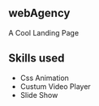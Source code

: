 ## webAgency
A Cool Landing Page
## Skills used
 - Css Animation
 - Custum Video Player
 - Slide Show
